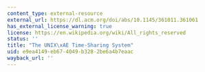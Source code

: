 ```yaml
---
content_type: external-resource
external_url: https://dl.acm.org/doi/abs/10.1145/361011.361061
has_external_license_warning: true
license: https://en.wikipedia.org/wiki/All_rights_reserved
status: ''
title: "The UNIX\xAE Time-Sharing System"
uid: e9ea4149-eb67-4049-b328-2be6a4b7eaac
wayback_url: ''
---
```

